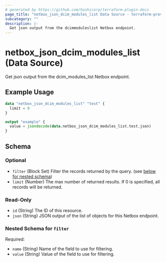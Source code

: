```yaml
---
# generated by https://github.com/hashicorp/terraform-plugin-docs
page_title: "netbox_json_dcim_modules_list Data Source - terraform-provider-netbox"
subcategory: ""
description: |-
  Get json output from the dcimmoduleslist Netbox endpoint.
---
```


# netbox_json_dcim_modules_list (Data Source)

Get json output from the dcim_modules_list Netbox endpoint.

## Example Usage

```terraform
data "netbox_json_dcim_modules_list" "test" {
  limit = 0
}

output "example" {
  value = jsondecode(data.netbox_json_dcim_modules_list.test.json)
}
```

<!-- schema generated by tfplugindocs -->
## Schema

### Optional

- `filter` (Block Set) Filter the records returned by the query. (see [below for nested schema](#nestedblock--filter))
- `limit` (Number) The max number of returned results. If 0 is specified, all records will be returned.

### Read-Only

- `id` (String) The ID of this resource.
- `json` (String) JSON output of the list of objects for this Netbox endpoint.

<a id="nestedblock--filter"></a>
### Nested Schema for `filter`

Required:

- `name` (String) Name of the field to use for filtering.
- `value` (String) Value of the field to use for filtering.


